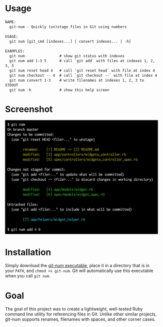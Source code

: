 # Usage

```
NAME:
  git-num - Quickly (un)stage files in Git using numbers

USAGE:
  git num [git_cmd [indexes...] | convert indexes... | -h]

EXAMPLES:
  git num                # show git status with indexes
  git num add 1-3 5      # call `git add` with files at indexes 1, 2, 3, 5
  git num reset head 4   # call `git reset head` with file at index 4
  git num checkout -- 4  # call `git checkout --` with file at index 4
  git num convert 1-3    # write filenames at indexes 1, 2, 3 to STDOUT
  git num -h             # show this help screen
```

# Screenshot

![](https://raw.githubusercontent.com/schreifels/git-num/master/screenshot.jpg)

# Installation

Simply download the
[git-num executable](https://raw.githubusercontent.com/schreifels/git-num/master/git-num),
place it in a directory that is in your `PATH`, and `chmod +x git-num`. Git will
automatically use this executable when you call `git num`.

# Goal

The goal of this project was to create a lightweight, well-tested Ruby command
line utility for referencing files in Git. Unlike other similar projects,
git-num supports renames, filenames with spaces, and other corner cases.
